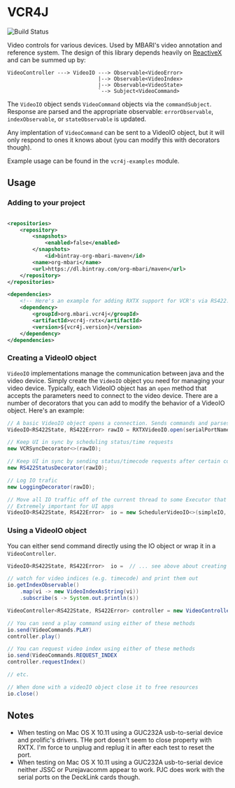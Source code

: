 # VCR4J

![Build Status](https://github.com/mbari-org/vcr4j/actions/workflows/maven.yml/badge.svg)

Video controls for various devices. Used by MBARI's video annotation and reference system. The design of this library depends heavily on [ReactiveX](https://github.com/ReactiveX/RxJava) and can be summed up by:

```
VideoController ---> VideoIO ---> Observable<VideoError>
                             |--> Observable<VideoIndex>
                             |--> Observable<VideoState>
                             `--> Subject<VideoCommand>
```

The `VideoIO` object sends `VideoCommand` objects via the `commandSubject`. Response are parsed and the appropriate observable: `errorObservable`, `indexObservable`, or `stateObservable` is updated. 

Any implentation of `VideoCommand` can be sent to a VideoIO object, but it will only respond to ones it knows about (you can modify this with decorators though).

Example usage can be found in the `vcr4j-examples` module.

## Usage

### Adding to your project  

 

```xml

<repositories>
    <repository>
        <snapshots>
            <enabled>false</enabled>
        </snapshots>
            <id>bintray-org-mbari-maven</id>
        <name>org-mbari</name>
        <url>https://dl.bintray.com/org-mbari/maven</url>
    </repository>
</repositories>

<dependencies>
    <!-- Here's an example for adding RXTX support for VCR's via RS422: -->
    <dependency>
        <groupId>org.mbari.vcr4j</groupId>
        <artifactId>vcr4j-rxtx</artifactId>
        <version>${vcr4j.version}</version>
    </dependency>
</dependencies>
```

### Creating a VideoIO object
`VideoIO` implementations manage the communication between java and the video device.  Simply create the `VideoIO` object you need for managing your video device. Typically, each VideoIO object has an `open` method that accepts the parameters need to connect to the video device. There are a number of decorators that you can add to modify the behavior of a VideoIO object. Here's an example:

```java
// A basic VideoIO object opens a connection. Sends commands and parses responses. 
VideoIO<RS422State, RS422Error> rawIO = RXTXVideoIO.open(serialPortName);

// Keep UI in sync by scheduling status/time requests
new VCRSyncDecorator<>(rawIO);

// Keep UI in sync by sending status/timecode requests after certain commands
new RS422StatusDecorator(rawIO);

// Log IO trafic
new LoggingDecorator(rawIO);

// Move all IO traffic off of the current thread to some Executor that you specify. 
// Extremely important for UI apps
VideoIO<RS422State, RS422Error>  io = new SchedulerVideoIO<>(simpleIO, Executors.newCachedThreadPool());

```

### Using a VideoIO object

You can either send command directly using the IO object or wrap it in a `VideoController`.

```java
VideoIO<RS422State, RS422Error>  io =  // ... see above about creating one

// watch for video indices (e.g. timecode) and print them out
io.getIndexObservable()
    .map(vi -> new VideoIndexAsString(vi))
    .subscribe(s -> System.out.println(s))

VideoController<RS422State, RS422Error> controller = new VideoController(io);

// You can send a play command using either of these methods
io.send(VideoCommands.PLAY)
controller.play()

// You can request video index using either of these methods
io.send(VideoCommands.REQUEST_INDEX
controller.requestIndex()

// etc.

// When done with a videoIO object close it to free resources
io.close()

```


## Notes

- When testing on Mac OS X 10.11 using a GUC232A usb-to-serial device and prolific's drivers. THe port doesn't seem to close property with RXTX. I'm force to unplug and replug it in after each test to reset the port.
- When testing on Mac OS X 10.11 using a GUC232A usb-to-serial device neither JSSC or Purejavacomm appear to work. PJC does work with the serial ports on the DeckLink cards though.
